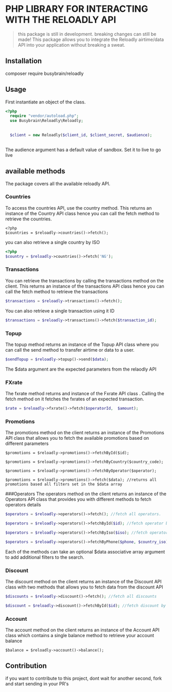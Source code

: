 # PHP LIBRARY FOR INTERACTING WITH THE RELOADLY API
> this package is still in development. breaking changes can still be made!
This package allows you to integrate the Reloadly airtime/data API into your application without breaking a sweat. 

## Installation
composer require busybrain/reloadly


## Usage
  First instantiate an object of the class.
```php
<?php
  require "vendor/autoload.php";
  use Busybrain\Reloadly\Reloadly;
  
  
  $client = new Reloadly($client_id, $client_secret, $audience);
  
```
  The audience argument has a default value of sandbox. Set it to live to go live

## available methods
The package covers all the available reloadly API. 
### Countries
To access the countries API, use the country method. This returns an instance of the Country
API class hence you can call the fetch method to retrieve the countries.
```
<?php
$countries = $reloadly->countries()->fetch();
```
you can also retrieve a single country by ISO
```php
<?php
$country = $reloadly->countries()->fetch('NG');
```
  
### Transactions 
You can retrieve the transactions by calling the transactions method on the client.
This returns an instance of the transactions API class hence you can call the fetch method to retrieve the transactions
```php
$transactions = $reloadly->transactions()->fetch();
```
You can also retrieve a single transaction using it ID
```php
$transactions = $reloadly->transactions()->fetch($transaction_id);
```

### Topup
The topup method returns an instance of the Topup API class where you can call the send method 
to transfer airtime or data to a user. 
```php
$sendTopup = $reloadly->topup()->send($data);
```
The $data argument are the expected parameters from the relaodly API

### FXrate
The fxrate method returns and instance of the Fxrate API class . Calling the fetch method on it 
fetches the fxrates of an expected transaction. 
```php
$rate = $reloadly->fxrate()->fetch($operatorId,  $amount);
```

### Promotions
The promotions method on the client returns an instance of the Promotions API class that allows you to fetch the available
promotions based on different parameters
```
$promotions = $reloadly->promotions()->fetchById($id);

$promotions = $reloadly->promotions()->fetchByCountry($country_code);

$promotions = $reloadly->promotions()->fetchByOperator($operator);

$promotions = $reloadly->promotions()->fetch($data); //returns all promotions based all filters set in the $data array

```

###Operators 
The operators method on the client returns an instance of the Operators API class
that provides you with different methods to fetch operators details

```php
$operators = $reloadly->operators()->fetch(); //fetch all operators.

$operators = $reloadly->operators()->fetchById($id); //fetch operator by ID 

$operators = $reloadly->operators()->fetchByIso($iso); //fetch operator by ISO

$operators = $reloadly->operators()->fetchByPhone($phone, $country_iso); //fetch operator by phone number

```
Each of the methods can take an optional $data associative array argument to add additional filters to the search.

### Discount 
The discount method on the client returns an instance of the Discount API class with two methods that allows you to fetch data from the discount API

```php
$discounts = $reloadly->discount()->fetch(); //fetch all discounts

$discount = $reloadly->discount()->fetchById($id); //fetch discount by ID

```

### Account
The account method on the client returns an instance of the Account API class which contains  a single balance method to retrieve your account balance
```
$balance = $reloadly->account()->balance();
```


## Contribution
if you want to contribute to this project, dont wait for another second, fork and start sending in your PR's 
